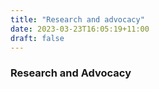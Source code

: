```yaml
---
title: "Research and advocacy"
date: 2023-03-23T16:05:19+11:00
draft: false
---
```


### Research and Advocacy
